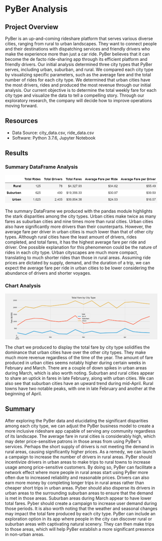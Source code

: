 # PyBer Analysis

## Project Overview
PyBer is an up-and-coming rideshare platform that serves various diverse cities, ranging from rural to urban landscapes. They want to connect people and their destinations with dispatching services and friendly drivers who make the experience more than just a car ride. PyBer believes that it can become the de facto ride-sharing app through its efficient platform and friendly drivers. Our initial analysis determined three city types that PyBer serves, including urban, suburban, and rural. We compared each city type by visualizing specific parameters, such as the average fare and the total number of rides for each city type. We determined that urban cities have the most drivers, rides and produced the most revenue through our initial analysis. Our current objective is to determine the total weekly fare for each city type and visualize the data to tell a compelling story. Through our exploratory research, the company will decide how to improve operations moving forward. 

## Resources
- Data Source: city_data.csv, ride_data.csv
- Software: Python 3.7.6, Jupyter Notebook

## Results
### Summary DataFrame Analysis
![](analysis/df.png)

The summary DataFrame we produced with the pandas module highlights the stark disparities among the city types. Urban cities make twice as many fares as suburban cities and nine times more than rural cities. Urban cities also have significantly more drivers than their counterparts. However, the average fare per driver in urban cities is much lower than that of other city types. Although rural cities have the least amount of drivers, rides completed, and total fares, it has the highest average fare per ride and driver. One possible explanation for this phenomenon could be the nature of rides in each city type. Urban cityscapes are much more compact, translating to much shorter rides than those in rural areas. Assuming ride prices are dictated by supply, demand, and the duration of a trip, we can expect the average fare per ride in urban cities to be lower considering the abundance of drivers and shorter voyages. 

### Chart Analysis
![](analysis/PyBer_fare_summary.png)

The chart we produced to display the total fare by city type solidifies the dominance that urban cities have over the other city types. They make much more revenue regardless of the time of the year. The amount of fare produced in urban cities seems notably higher during certain weeks in February and March. There are a couple of down spikes in urban areas during March, which is also worth noting. Suburban and rural cities appear to share an uptick in fares in late February, along with urban cities. We can also see that suburban cities have an upward trend during mid-April. Rural towns have two notable peaks, with one in late February and another at the beginning of April.

## Summary
After exploring the PyBer data and elucidating the significant disparities among each city type, we can adjust the PyBer business model to create a more inclusive rideshare app capable of serving any community regardless of its landscape. The average fare in rural cities is considerably high, which may deter price-sensitive patrons in those areas from using PyBer's services. Perhaps the short supply of drivers is not meeting the demand in rural areas, causing significantly higher prices. As a remedy, we can launch a campaign to increase the number of drivers in rural areas. PyBer should incentivize drivers in urban areas to make trips to rural towns to increase usage among price-sensitive customers. By doing so, PyBer can facilitate a network effect where more people in rural areas start using PyBer more often due to increased reliability and reasonable prices. Drivers can also earn more money by completing longer trips in rural areas rather than cheaper short trips in urban areas. 
Pyber should also disperse its drivers in urban areas to the surrounding suburban areas to ensure that the demand is met in those areas. Suburban areas during March appear to have lower total fares. Pyber should create a campaign to increase user demand during those periods. It is also worth noting that the weather and seasonal changes may impact the total fare produced by each city type. PyBer can include an exploration option in its app where people in the city can discover rural or suburban areas with captivating natural scenery. They can then make trips to those areas, which will help PyBer establish a more significant presence in non-urban areas. 

